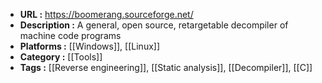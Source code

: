 - **URL :** https://boomerang.sourceforge.net/
- **Description :** A general, open source, retargetable decompiler of machine code programs
- **Platforms :** [[Windows]], [[Linux]]
- **Category :** [[Tools]]
- **Tags :** [[Reverse engineering]], [[Static analysis]], [[Decompiler]], [[C]]